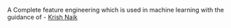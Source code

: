  A Complete feature engineering which is used in machine learning with the guidance of - [Krish Naik](https://github.com/krishnaik06/)
